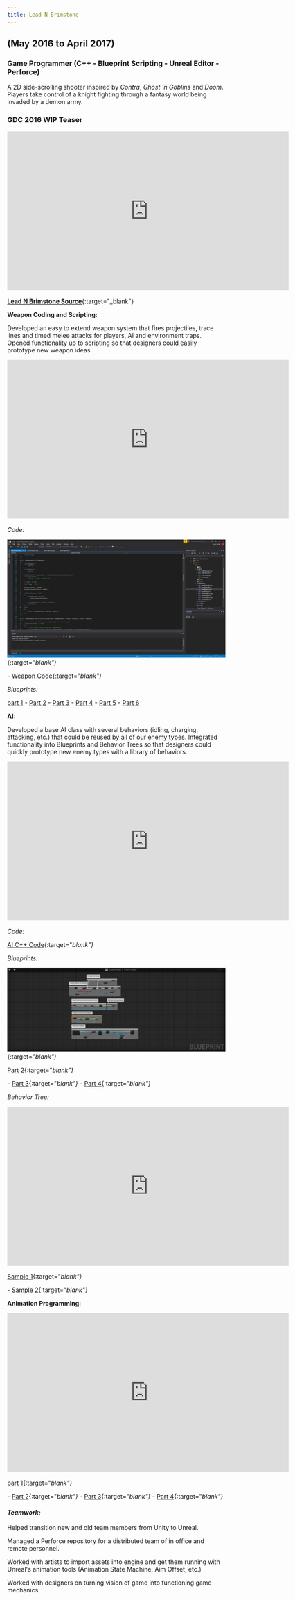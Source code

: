 ```yaml
---
title: Lead N Brimstone
---
```

## (May 2016 to April 2017)
### Game Programmer (C++ - Blueprint Scripting - Unreal Editor - Perforce)

A 2D side-scrolling shooter inspired by _Contra_, _Ghost 'n Goblins_ and _Doom_. Players take control of a knight fighting through a fantasy world being invaded by a demon army.

### GDC 2016 WIP Teaser
<iframe src="https://drive.google.com/file/d/0ByegvJ7suqvHRjFoTTNPbW5TM2c/preview" width="650" height="366" FrameBorder="0"></iframe>

[**Lead N Brimstone Source**](https://github.com/calebsmth54/LeadNBrimstone){:target="_blank"}
<div style="display:none;">_</div>

**Weapon Coding and Scripting:**

Developed an easy to extend weapon system that fires projectiles, trace lines and timed melee attacks for players, AI and environment traps. Opened functionality up to scripting so that designers could easily prototype new weapon ideas.

<iframe src="https://drive.google.com/file/d/1YyE4jJCYvN8OunKgTcyOfLvUAG3G69vW/preview" width="650" height="366" FrameBorder="0"></iframe>
<div style="display:none;">_</div>

*Code:* 

[![Lead N Brimstone Code Sample](/assets/img/LnB/CodeSample.PNG)](/assets/img/LnB/CodeSample.PNG){:target="_blank"}<div style="display:none;">_</div> -
[Weapon Code](https://github.com/calebsmth54/LeadNBrimstone/tree/master/LnB/Source/LnB/Weapons){:target="_blank"}<div style="display:none;">_</div>

*Blueprints:*

[part 1](/assets/img/LnB/BPPreview1.png) -
[Part 2](/assets/img/LnB/BPPreview2.png) -
[Part 3](/assets/img/LnB/BPPreview3.png) -
[Part 4](/assets/img/LnB/BPPreview4.png) -
[Part 5](/assets/img/LnB/BPPreview5.png) -
[Part 6](/assets/img/LnB/BPPreview6.png)

**AI:**

Developed a base AI class with several behaviors (idling, charging, attacking, etc.) that could be reused by all of our enemy types. Integrated functionality into Blueprints and Behavior Trees so that designers could quickly prototype new enemy types with a library of behaviors.

<iframe src="https://drive.google.com/file/d/1xDrt9fPpLisiSFuHXgT2pWqhPp3CveSC/preview" width="650" height="366" FrameBorder="0"></iframe>

*Code:*

[AI C++ Code](https://github.com/calebsmth54/LeadNBrimstone/tree/master/LnB/Source/LnB/AI){:target="_blank"}<div style="display:none;">_</div>

*Blueprints:*

[![Lead N Brimstone AI Blueprint Preview](/assets/img/LnB/AI_Blueprint0.PNG)](/assets/img/LnB/AI_Blueprint0.PNG){:target="_blank"}<div style="display:none;">_</div>

[Part 2](/assets/img/LnB/AI_Blueprint1.PNG){:target="_blank"}<div style="display:none;">_</div> -
[Part 3](/assets/img/LnB/AI_Blueprint2.PNG){:target="_blank"}<div style="display:none;">_</div> -
[Part 4](/assets/img/LnB/AI_Blueprint3.PNG){:target="_blank"}<div style="display:none;">_</div>

*Behavior Tree:*

<iframe src="https://drive.google.com/open?id=19-fLg-bduYLE7vwJVEE7kqbCNhIdVGjT/preview" width="650" height="366" FrameBorder="0"></iframe>
<div style="display:none;">_</div>

[Sample 1](/assets/img/LnB/AI_BT1.PNG){:target="_blank"}<div style="display:none;">_</div> -
[Sample 2](/assets/img/LnB/AI_BT2.PNG){:target="_blank"}<div style="display:none;">_</div>

**Animation Programming:**

<iframe src="https://drive.google.com/open?id=1yjPYCPkHi7sypdSA7rYtcmbvT3H-oTai/preview" width="650" height="366" FrameBorder="0"></iframe>
<div style="display:none;">_</div>

[part 1](/assets/img/LnB/Knight_AnimBP1.PNG){:target="_blank"}<div style="display:none;">_</div> -
[Part 2](/assets/img/LnB/Knight_AnimBP2.PNG){:target="_blank"}<div style="display:none;">_</div> -
[Part 3](/assets/img/LnB/Knight_AnimBP3.PNG){:target="_blank"}<div style="display:none;">_</div> -
[Part 4](/assets/img/LnB/Knight_AnimBP4.PNG){:target="_blank"}<div style="display:none;">_</div>

#### *Teamwork:*

Helped transition new and old team members from Unity to Unreal.

Managed a Perforce repository for a distributed team of in office and remote personnel.

Worked with artists to import assets into engine and get them running with Unreal's animation tools (Animation State Machine, Aim Offset, etc.)

Worked with designers on turning vision of game into functioning game mechanics.